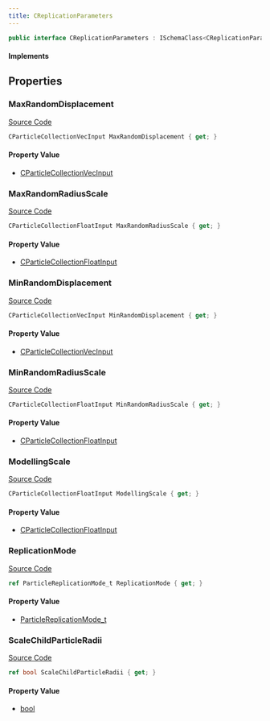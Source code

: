 ```yaml
---
title: CReplicationParameters
---
```


```csharp
public interface CReplicationParameters : ISchemaClass<CReplicationParameters>, ISchemaField, ISchemaClass, INativeHandle
```

#### Implements

## Properties

### MaxRandomDisplacement

[Source Code](https://github.com/swiftly-solution/swiftlys2/blob/main/managed/src/SwiftlyS2.Generated/Schemas/Interfaces/CReplicationParameters.cs#L27)

```csharp
CParticleCollectionVecInput MaxRandomDisplacement { get; }
```

#### Property Value

- [CParticleCollectionVecInput](/docs/api/shared/schemadefinitions/cparticlecollectionvecinput)

### MaxRandomRadiusScale

[Source Code](https://github.com/swiftly-solution/swiftlys2/blob/main/managed/src/SwiftlyS2.Generated/Schemas/Interfaces/CReplicationParameters.cs#L23)

```csharp
CParticleCollectionFloatInput MaxRandomRadiusScale { get; }
```

#### Property Value

- [CParticleCollectionFloatInput](/docs/api/shared/schemadefinitions/cparticlecollectionfloatinput)

### MinRandomDisplacement

[Source Code](https://github.com/swiftly-solution/swiftlys2/blob/main/managed/src/SwiftlyS2.Generated/Schemas/Interfaces/CReplicationParameters.cs#L25)

```csharp
CParticleCollectionVecInput MinRandomDisplacement { get; }
```

#### Property Value

- [CParticleCollectionVecInput](/docs/api/shared/schemadefinitions/cparticlecollectionvecinput)

### MinRandomRadiusScale

[Source Code](https://github.com/swiftly-solution/swiftlys2/blob/main/managed/src/SwiftlyS2.Generated/Schemas/Interfaces/CReplicationParameters.cs#L21)

```csharp
CParticleCollectionFloatInput MinRandomRadiusScale { get; }
```

#### Property Value

- [CParticleCollectionFloatInput](/docs/api/shared/schemadefinitions/cparticlecollectionfloatinput)

### ModellingScale

[Source Code](https://github.com/swiftly-solution/swiftlys2/blob/main/managed/src/SwiftlyS2.Generated/Schemas/Interfaces/CReplicationParameters.cs#L29)

```csharp
CParticleCollectionFloatInput ModellingScale { get; }
```

#### Property Value

- [CParticleCollectionFloatInput](/docs/api/shared/schemadefinitions/cparticlecollectionfloatinput)

### ReplicationMode

[Source Code](https://github.com/swiftly-solution/swiftlys2/blob/main/managed/src/SwiftlyS2.Generated/Schemas/Interfaces/CReplicationParameters.cs#L17)

```csharp
ref ParticleReplicationMode_t ReplicationMode { get; }
```

#### Property Value

- [ParticleReplicationMode_t](/docs/api/shared/schemadefinitions/particlereplicationmode_t)

### ScaleChildParticleRadii

[Source Code](https://github.com/swiftly-solution/swiftlys2/blob/main/managed/src/SwiftlyS2.Generated/Schemas/Interfaces/CReplicationParameters.cs#L19)

```csharp
ref bool ScaleChildParticleRadii { get; }
```

#### Property Value

- [bool](https://learn.microsoft.com/dotnet/api/system.boolean)


